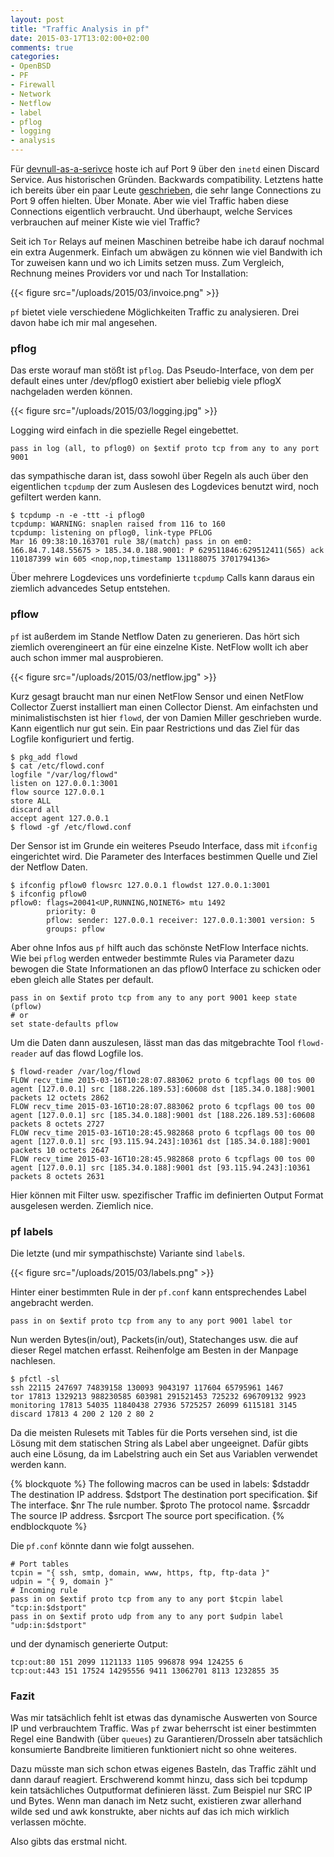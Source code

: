 ```yaml
---
layout: post
title: "Traffic Analysis in pf"
date: 2015-03-17T13:02:00+02:00
comments: true
categories:
- OpenBSD
- PF
- Firewall
- Network
- Netflow
- label
- pflog
- logging
- analysis
---
```


Für [devnull-as-a-serivce](http://devnull-as-a-service.com) hoste ich auf Port 9
über den `inetd` einen Discard Service. Aus historischen Gründen. Backwards
compatibility. Letztens hatte ich bereits über ein paar Leute
[geschrieben](/blog/2014/11/04/hartes-discard-protokoll/), die sehr lange
Connections zu Port 9 offen hielten. Über Monate. Aber wie viel Traffic haben
diese Connections eigentlich verbraucht. Und überhaupt, welche Services
verbrauchen auf meiner Kiste wie viel Traffic?

Seit ich `Tor` Relays auf meinen Maschinen betreibe habe ich darauf nochmal ein
extra Augenmerk. Einfach um abwägen zu können wie viel Bandwith ich Tor zuweisen
kann und wo ich Limits setzen muss. Zum Vergleich, Rechnung meines Providers vor
und nach Tor Installation:

{{< figure src="/uploads/2015/03/invoice.png" >}}

`pf` bietet viele verschiedene Möglichkeiten Traffic zu
analysieren. Drei davon habe ich mir mal angesehen.

### pflog

Das erste worauf man stößt ist `pflog`. Das Pseudo-Interface, von dem per
default eines unter /dev/pflog0 existiert aber beliebig viele pflogX nachgeladen
werden können.

{{< figure src="/uploads/2015/03/logging.jpg" >}}

Logging wird einfach in die spezielle Regel eingebettet.

```
pass in log (all, to pflog0) on $extif proto tcp from any to any port 9001
```

das sympathische daran ist, dass sowohl über Regeln als auch über den
eigentlichen `tcpdump` der zum Auslesen des Logdevices benutzt wird, noch
gefiltert werden kann.

```
$ tcpdump -n -e -ttt -i pflog0
tcpdump: WARNING: snaplen raised from 116 to 160
tcpdump: listening on pflog0, link-type PFLOG
Mar 16 09:38:10.163701 rule 38/(match) pass in on em0: 166.84.7.148.55675 > 185.34.0.188.9001: P 629511846:629512411(565) ack 110187399 win 605 <nop,nop,timestamp 131188075 3701794136>
```

Über mehrere Logdevices uns vordefinierte `tcpdump` Calls kann daraus ein
ziemlich advancedes Setup entstehen.

### pflow

`pf` ist außerdem im Stande Netflow Daten zu generieren. Das hört sich ziemlich
overengineert an für eine einzelne Kiste. NetFlow wollt ich aber auch schon
immer mal ausprobieren.

{{< figure src="/uploads/2015/03/netflow.jpg" >}}

Kurz gesagt braucht man nur einen NetFlow Sensor und einen NetFlow Collector
Zuerst installiert man einen Collector Dienst. Am einfachsten und
minimalistischsten ist hier `flowd`, der von Damien Miller geschrieben wurde.
Kann eigentlich nur gut sein. Ein paar Restrictions und das Ziel für das Logfile
konfiguriert und fertig.

```
$ pkg_add flowd
$ cat /etc/flowd.conf
logfile "/var/log/flowd"
listen on 127.0.0.1:3001
flow source 127.0.0.1
store ALL
discard all
accept agent 127.0.0.1
$ flowd -gf /etc/flowd.conf
```

Der Sensor ist im Grunde ein weiteres Pseudo Interface, dass mit `ifconfig`
eingerichtet wird. Die Parameter des Interfaces bestimmen Quelle und Ziel der
Netflow Daten.

```
$ ifconfig pflow0 flowsrc 127.0.0.1 flowdst 127.0.0.1:3001
$ ifconfig pflow0
pflow0: flags=20041<UP,RUNNING,NOINET6> mtu 1492
        priority: 0
        pflow: sender: 127.0.0.1 receiver: 127.0.0.1:3001 version: 5
        groups: pflow
```

Aber ohne Infos aus `pf` hilft auch das schönste NetFlow Interface nichts. Wie
bei `pflog` werden entweder bestimmte Rules via Parameter dazu bewogen die State
Informationen an das pflow0 Interface zu schicken oder eben gleich alle States
per default.

```
pass in on $extif proto tcp from any to any port 9001 keep state (pflow)
# or
set state-defaults pflow
```

Um die Daten dann auszulesen, lässt man das das mitgebrachte Tool `flowd-reader`
auf das flowd Logfile los.

```
$ flowd-reader /var/log/flowd
FLOW recv_time 2015-03-16T10:28:07.883062 proto 6 tcpflags 00 tos 00 agent [127.0.0.1] src [188.226.189.53]:60608 dst [185.34.0.188]:9001 packets 12 octets 2862
FLOW recv_time 2015-03-16T10:28:07.883062 proto 6 tcpflags 00 tos 00 agent [127.0.0.1] src [185.34.0.188]:9001 dst [188.226.189.53]:60608 packets 8 octets 2727
FLOW recv_time 2015-03-16T10:28:45.982868 proto 6 tcpflags 00 tos 00 agent [127.0.0.1] src [93.115.94.243]:10361 dst [185.34.0.188]:9001 packets 10 octets 2647
FLOW recv_time 2015-03-16T10:28:45.982868 proto 6 tcpflags 00 tos 00 agent [127.0.0.1] src [185.34.0.188]:9001 dst [93.115.94.243]:10361 packets 8 octets 2631
```

Hier können mit Filter usw. spezifischer Traffic im definierten Output Format
ausgelesen werden. Ziemlich nice.

### pf labels

Die letzte (und mir sympathischste) Variante sind `label`s.

{{< figure src="/uploads/2015/03/labels.png" >}}

Hinter einer bestimmten Rule in der `pf.conf` kann entsprechendes Label
angebracht werden.

```
pass in on $extif proto tcp from any to any port 9001 label tor
```

Nun werden Bytes(in/out), Packets(in/out), Statechanges usw. die auf dieser Regel
matchen erfasst. Reihenfolge am Besten in der Manpage nachlesen.

```
$ pfctl -sl
ssh 22115 247697 74839158 130093 9043197 117604 65795961 1467
tor 17813 1329213 988230585 603981 291521453 725232 696709132 9923
monitoring 17813 54035 11840438 27936 5725257 26099 6115181 3145
discard 17813 4 200 2 120 2 80 2
```

Da die meisten Rulesets mit Tables für die Ports versehen sind, ist die Lösung
mit dem statischen String als Label aber ungeeignet. Dafür gibts auch eine
Lösung, da im Labelstring auch ein Set aus Variablen verwendet werden kann.

{% blockquote %}
The following macros can be used in labels:
$dstaddr     The destination IP address.
$dstport     The destination port specification.
$if          The interface.
$nr          The rule number.
$proto       The protocol name.
$srcaddr     The source IP address.
$srcport     The source port specification.
{% endblockquote %}

Die `pf.conf` könnte dann wie folgt aussehen.

```
# Port tables
tcpin = "{ ssh, smtp, domain, www, https, ftp, ftp-data }"
udpin = "{ 9, domain }"
# Incoming rule
pass in on $extif proto tcp from any to any port $tcpin label "tcp:in:$dstport"
pass in on $extif proto udp from any to any port $udpin label "udp:in:$dstport"
```

und der dynamisch generierte Output:

```
tcp:out:80 151 2099 1121133 1105 996878 994 124255 6
tcp:out:443 151 17524 14295556 9411 13062701 8113 1232855 35
```

### Fazit

Was mir tatsächlich fehlt ist etwas das dynamische Auswerten von Source IP und
verbrauchtem Traffic. Was `pf` zwar beherrscht ist einer bestimmten Regel eine
Bandwith (über `queues`) zu Garantieren/Drosseln aber tatsächlich konsumierte
Bandbreite limitieren funktioniert nicht so ohne weiteres.

Dazu müsste man sich schon etwas eigenes Basteln, das Traffic zählt und dann
darauf reagiert. Erschwerend kommt hinzu, dass sich bei tcpdump kein
tatsächliches Outputformat definieren lässt. Zum Beispiel nur SRC IP und Bytes.
Wenn man danach im Netz sucht, existieren zwar allerhand wilde sed und awk
konstrukte, aber nichts auf das ich mich wirklich verlassen möchte.

Also gibts das erstmal nicht.
